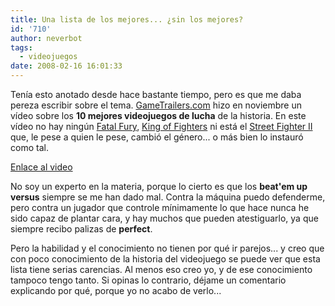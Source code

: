 ```yaml
---
title: Una lista de los mejores... ¿sin los mejores?
id: '710'
author: neverbot
tags:
  - videojuegos
date: 2008-02-16 16:01:33
---
```


Tenía esto anotado desde hace bastante tiempo, pero es que me daba pereza escribir sobre el tema. [GameTrailers.com](http://www.gametrailers.com) hizo en noviembre un vídeo sobre los **10 mejores videojuegos de lucha** de la historia. En este vídeo no hay ningún [Fatal Fury](http://en.wikipedia.org/wiki/Fatal_Fury), [King of Fighters](http://en.wikipedia.org/wiki/King_of_fighters) ni está el [Street Fighter II](http://en.wikipedia.org/wiki/Street_Fighter_Ii) que, le pese a quien le pese, cambió el género... o más bien lo instauró como tal.

  

[Enlace al video](http://www.gametrailers.com/player/28348.html)

No soy un experto en la materia, porque lo cierto es que los **beat'em up versus** siempre se me han dado mal. Contra la máquina puedo defenderme, pero contra un jugador que controle mínimamente lo que hace nunca he sido capaz de plantar cara, y hay muchos que pueden atestiguarlo, ya que siempre recibo palizas de **perfect**.

Pero la habilidad y el conocimiento no tienen por qué ir parejos... y creo que con poco conocimiento de la historia del videojuego se puede ver que esta lista tiene serias carencias. Al menos eso creo yo, y de ese conocimiento tampoco tengo tanto. Si opinas lo contrario, déjame un comentario explicando por qué, porque yo no acabo de verlo...